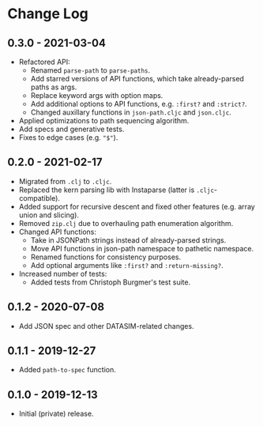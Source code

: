 # Change Log

## 0.3.0 - 2021-03-04
- Refactored API:
  - Renamed `parse-path` to `parse-paths`.
  - Add starred versions of API functions, which take already-parsed paths as args.
  - Replace keyword args with option maps.
  - Add additional options to API functions, e.g. `:first?` and `:strict?`.
  - Changed auxillary functions in `json-path.cljc` and `json.cljc`.
- Applied optimizations to path sequencing algorithm.
- Add specs and generative tests.
- Fixes to edge cases (e.g. `"$"`).

## 0.2.0 - 2021-02-17
- Migrated from `.clj` to `.cljc`.
- Replaced the kern parsing lib with Instaparse (latter is `.cljc`-compatible).
- Added support for recursive descent and fixed other features (e.g. array union and slicing).
- Removed `zip.clj` due to overhauling path enumeration algorithm.
- Changed API functions:
  - Take in JSONPath strings instead of already-parsed strings.
  - Move API functions in json-path namespace to pathetic namespace.
  - Renamed functions for consistency purposes.
  - Add optional arguments like `:first?` and `:return-missing?`.
- Increased number of tests:
  - Added tests from Christoph Burgmer's test suite.

## 0.1.2 - 2020-07-08
- Add JSON spec and other DATASIM-related changes.

## 0.1.1 - 2019-12-27
- Added `path-to-spec` function.

## 0.1.0 - 2019-12-13
- Initial (private) release.
